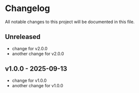 # Changelog

All notable changes to this project will be documented in this file.

## Unreleased

- change for v2.0.0
- another change for v2.0.0

## v1.0.0 - 2025-09-13

- change for v1.0.0
- another change for v1.0.0